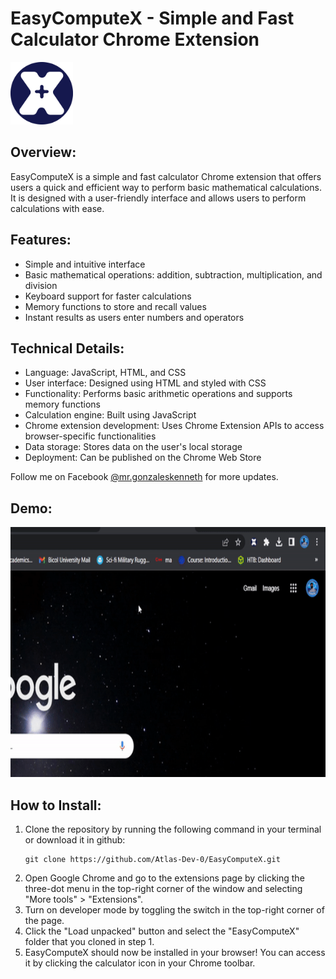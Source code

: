 # EasyComputeX - Simple and Fast Calculator Chrome Extension

<div>

  <img src="/icons/logo-for-ui.png" alt="Calculator Logo" width="100" height="100" />

  ## Overview:

  EasyComputeX is a simple and fast calculator Chrome extension that offers users a quick and efficient way to perform basic mathematical calculations. It is designed with a user-friendly interface and allows users to perform calculations with ease.

</div>

## Features:

- Simple and intuitive interface
- Basic mathematical operations: addition, subtraction, multiplication, and division
- Keyboard support for faster calculations
- Memory functions to store and recall values
- Instant results as users enter numbers and operators

## Technical Details:

- Language: JavaScript, HTML, and CSS
- User interface: Designed using HTML and styled with CSS
- Functionality: Performs basic arithmetic operations and supports memory functions
- Calculation engine: Built using JavaScript
- Chrome extension development: Uses Chrome Extension APIs to access browser-specific functionalities
- Data storage: Stores data on the user's local storage
- Deployment: Can be published on the Chrome Web Store

Follow me on Facebook [@mr.gonzaleskenneth](https://www.facebook.com/mr.gonzaleskenneth) for more updates.

## Demo:
<img src="/demo/demo.gif" alt="EasyComputeX Demo" width="600" height="400" />

## How to Install:

<ol>
  <li>Clone the repository by running the following command in your terminal or download it in github:
    <pre><code>git clone https://github.com/Atlas-Dev-0/EasyComputeX.git</code></pre>
  </li>
  <li>Open Google Chrome and go to the extensions page by clicking the three-dot menu in the top-right corner of the window and selecting "More tools" > "Extensions".</li>
  <li>Turn on developer mode by toggling the switch in the top-right corner of the page.</li>
  <li>Click the "Load unpacked" button and select the "EasyComputeX" folder that you cloned in step 1.</li>
  <li>EasyComputeX should now be installed in your browser! You can access it by clicking the calculator icon in your Chrome toolbar.</li>
</ol> 



